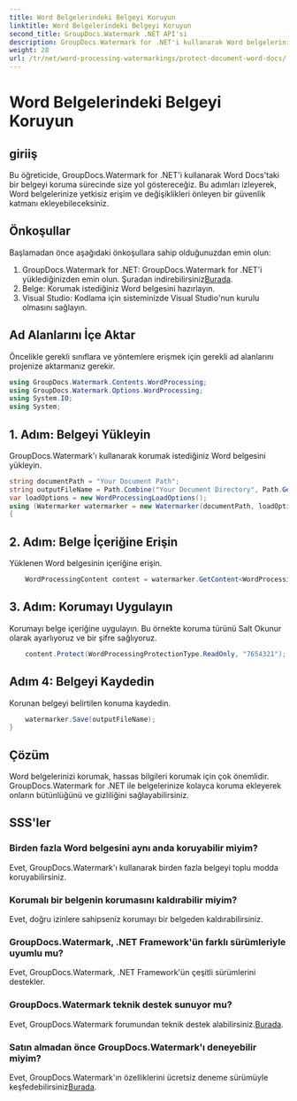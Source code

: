```yaml
---
title: Word Belgelerindeki Belgeyi Koruyun
linktitle: Word Belgelerindeki Belgeyi Koruyun
second_title: GroupDocs.Watermark .NET API'si
description: GroupDocs.Watermark for .NET'i kullanarak Word belgelerini nasıl koruyacağınızı öğrenin. Belgelerinize zahmetsizce güvenlik eklemek için adım adım eğitimimizi izleyin.
weight: 28
url: /tr/net/word-processing-watermarkings/protect-document-word-docs/
---
```


# Word Belgelerindeki Belgeyi Koruyun

## giriiş
Bu öğreticide, GroupDocs.Watermark for .NET'i kullanarak Word Docs'taki bir belgeyi koruma sürecinde size yol göstereceğiz. Bu adımları izleyerek, Word belgelerinize yetkisiz erişim ve değişiklikleri önleyen bir güvenlik katmanı ekleyebileceksiniz.
## Önkoşullar
Başlamadan önce aşağıdaki önkoşullara sahip olduğunuzdan emin olun:
1.  GroupDocs.Watermark for .NET: GroupDocs.Watermark for .NET'i yüklediğinizden emin olun. Şuradan indirebilirsiniz[Burada](https://releases.groupdocs.com/Watermark/net/).
2. Belge: Korumak istediğiniz Word belgesini hazırlayın.
3. Visual Studio: Kodlama için sisteminizde Visual Studio'nun kurulu olmasını sağlayın.

## Ad Alanlarını İçe Aktar
Öncelikle gerekli sınıflara ve yöntemlere erişmek için gerekli ad alanlarını projenize aktarmanız gerekir.
```csharp
using GroupDocs.Watermark.Contents.WordProcessing;
using GroupDocs.Watermark.Options.WordProcessing;
using System.IO;
using System;
```
## 1. Adım: Belgeyi Yükleyin
GroupDocs.Watermark'ı kullanarak korumak istediğiniz Word belgesini yükleyin.
```csharp
string documentPath = "Your Document Path";
string outputFileName = Path.Combine("Your Document Directory", Path.GetFileName(documentPath));
var loadOptions = new WordProcessingLoadOptions();
using (Watermarker watermarker = new Watermarker(documentPath, loadOptions))
{
```
## 2. Adım: Belge İçeriğine Erişin
Yüklenen Word belgesinin içeriğine erişin.
```csharp
    WordProcessingContent content = watermarker.GetContent<WordProcessingContent>();
```
## 3. Adım: Korumayı Uygulayın
Korumayı belge içeriğine uygulayın. Bu örnekte koruma türünü Salt Okunur olarak ayarlıyoruz ve bir şifre sağlıyoruz.
```csharp
    content.Protect(WordProcessingProtectionType.ReadOnly, "7654321");
```
## Adım 4: Belgeyi Kaydedin
Korunan belgeyi belirtilen konuma kaydedin.
```csharp
    watermarker.Save(outputFileName);
}
```

## Çözüm
Word belgelerinizi korumak, hassas bilgileri korumak için çok önemlidir. GroupDocs.Watermark for .NET ile belgelerinize kolayca koruma ekleyerek onların bütünlüğünü ve gizliliğini sağlayabilirsiniz.
## SSS'ler
### Birden fazla Word belgesini aynı anda koruyabilir miyim?
Evet, GroupDocs.Watermark'ı kullanarak birden fazla belgeyi toplu modda koruyabilirsiniz.
### Korumalı bir belgenin korumasını kaldırabilir miyim?
Evet, doğru izinlere sahipseniz korumayı bir belgeden kaldırabilirsiniz.
### GroupDocs.Watermark, .NET Framework'ün farklı sürümleriyle uyumlu mu?
Evet, GroupDocs.Watermark, .NET Framework'ün çeşitli sürümlerini destekler.
### GroupDocs.Watermark teknik destek sunuyor mu?
 Evet, GroupDocs.Watermark forumundan teknik destek alabilirsiniz.[Burada](https://forum.groupdocs.com/c/watermark/19).
### Satın almadan önce GroupDocs.Watermark'ı deneyebilir miyim?
 Evet, GroupDocs.Watermark'ın özelliklerini ücretsiz deneme sürümüyle keşfedebilirsiniz[Burada](https://releases.groupdocs.com/).